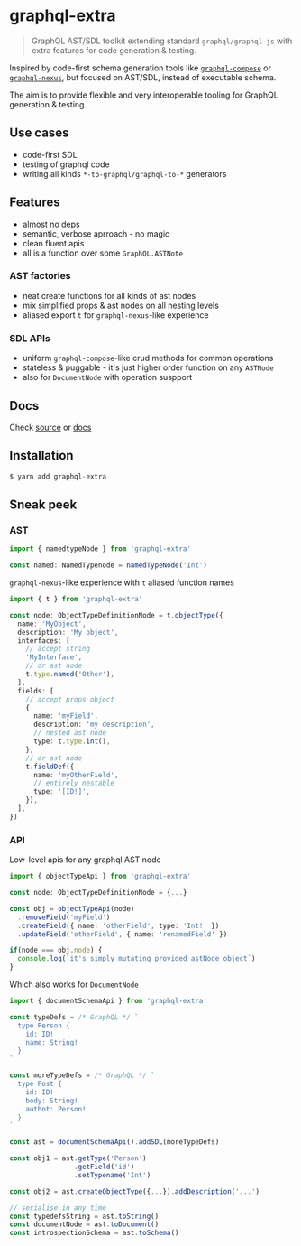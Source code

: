 # graphql-extra

> GraphQL AST/SDL toolkit extending standard `graphql/graphql-js` with extra features for code generation & testing.

Inspired by code-first schema generation tools like [`graphql-compose`](https://github.com/graphql-compose/graphql-compose) or [`graphql-nexus`](https://github.com/graphql-nexus/schema), but focused on AST/SDL, instead of executable schema.

The aim is to provide flexible and very interoperable tooling for GraphQL generation & testing.

## Use cases

- code-first SDL
- testing of graphql code
- writing all kinds `*-to-graphql/graphql-to-*` generators

## Features

- almost no deps
- semantic, verbose aprroach - no magic
- clean fluent apis
- all is a function over some `GraphQL.ASTNote`

### AST factories

- neat create functions for all kinds of ast nodes
- mix simplified props & ast nodes on all nesting levels
- aliased export `t` for `graphql-nexus`-like experience

### SDL APIs

- uniform `graphql-compose`-like crud methods for common operations
- stateless & puggable - it's just higher order function on any `ASTNode`
- also for `DocumentNode` with operation suspport

## Docs

Check [source](https://github.com/vadistic/graphql-extra/tree/master/src) or [docs](https://graphql-extra.netlify.com/globals)

## Installation

```ts
$ yarn add graphql-extra
```

## Sneak peek

### AST

```ts
import { namedtypeNode } from 'graphql-extra'

const named: NamedTypenode = namedTypeNode('Int')
```

`graphql-nexus`-like experience with `t` aliased function names

```ts
import { t } from 'graphql-extra'

const node: ObjectTypeDefinitionNode = t.objectType({
  name: 'MyObject',
  description: 'My object',
  interfaces: [
    // accept string
    'MyInterface',
    // or ast node
    t.type.named('Other'),
  ],
  fields: [
    // accept props object
    {
      name: 'myField',
      description: 'my description',
      // nested ast node
      type: t.type.int(),
    },
    // or ast node
    t.fieldDef({
      name: 'myOtherField',
      // entirely nestable
      type: '[ID!]',
    }),
  ],
})
```

### API

Low-level apis for any graphql AST node

```ts
import { objectTypeApi } from 'graphql-extra'

const node: ObjectTypeDefinitionNode = {...}

const obj = objectTypeApi(node)
  .removeField('myField')
  .createField({ name: 'otherField', type: 'Int!' })
  .updateField('otherField', { name: 'renamedField' })

if(node === obj.node) {
  console.log(`it's simply mutating provided astNode object`)
}
```

Which also works for `DocumentNode`

```ts
import { documentSchemaApi } from 'graphql-extra'

const typeDefs = /* GraphQL */ `
  type Person {
    id: ID!
    name: String!
  }
`

const moreTypeDefs = /* GraphQL */ `
  type Post {
    id: ID!
    body: String!
    authot: Person!
  }
`

const ast = documentSchemaApi().addSDL(moreTypeDefs)

const obj1 = ast.getType('Person')
                .getField('id')
                .setTypename('Int')

const obj2 = ast.createObjectType({...}).addDescription('...')

// serialise in any time
const typedefsString = ast.toString()
const documentNode = ast.toDocument()
const introspectionSchema = ast.toSchema()

```
